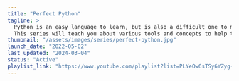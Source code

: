 ```yaml
---
title: "Perfect Python"
tagline: >
  Python is an easy language to learn, but is also a difficult one to master.
  This series will teach you about various tools and concepts to help take your code to the next level — perfection.
thumbnail: "/assets/images/series/perfect-python.jpg"
launch_date: "2022-05-02"
last_updated: "2024-03-04"
status: "Active"
playlist_link: "https://www.youtube.com/playlist?list=PLYeOw6sTSy6YZyg-8dtLl98q9wUA0QOVa"
---
```

